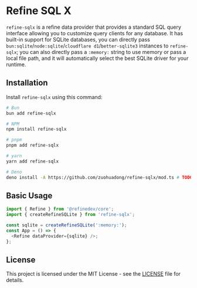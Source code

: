 # Refine SQL X

`refine-sqlx` is a refine data provider that provides a standard SQL query interface allowing you to customize query clients for any database. It has built-in support for SQLite databases, you can directly pass `bun:sqlite`/`node:sqlite`/`cloudflare d1`/`better-sqlite3` instances to `refine-sqlx`; you can also directly pass a `:memory:` string to use memory or pass a local file path, and it will automatically select the best SQLite driver for your runtime.

## Installation

Install `refine-sqlx` using this command:

```bash
# Bun
bun add refine-sqlx

# NPM
npm install refine-sqlx

# pnpm
pnpm add refine-sqlx

# yarn
yarn add refine-sqlx

# Deno
deno install -A https://github.com/zuohuadong/refine-sqlx/mod.ts # TODO
```

## Basic Usage

```typescript
import { Refine } from '@refinedev/core';
import { createRefineSQLite } from 'refine-sqlx';

const sqlite = createRefineSQLite(':memory:');
const App = () => {
  <Refine dataProvider={sqlite} />;
};
```

## License

This project is licensed under the MIT License - see the [LICENSE](LICENSE) file for details.
